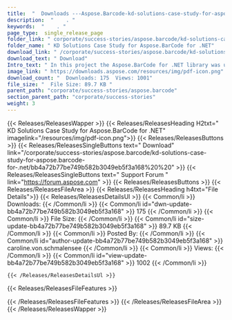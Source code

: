 ```yaml
---
title:  "  Downloads ---Aspose.Barcode-kd-solutions-case-study-for-aspose.barcode-for-.net . " 
description:  "    . " 
keywords:  "    . " 
page_type:  single_release_page
folder_link: " corporate/success-stories/aspose.barcode/kd-solutions-case-study-for-aspose.barcode-for-.net/"
folder_name: " KD Solutions Case Study for Aspose.BarCode for .NET"
download_link: " /corporate/success-stories/aspose.barcode/kd-solutions-case-study-for-aspose.barcode-for-.net/bb4a72b77be749b582b3049eb5f3a168"
download_text: " Download"
Intro_text: " In this project the Aspose.BarCode for .NET library was used to assist with auto..."
image_link: " https://downloads.aspose.com/resources/img/pdf-icon.png"
download_count: "  Downloads: 175  Views: 1001"
file_size: "  File Size: 89.7 KB "
parent_path: "corporate/success-stories/aspose.barcode"
section_parent_path: "corporate/success-stories"
weight: 3 
---
```


{{< Releases/ReleasesWapper >}}
  {{< Releases/ReleasesHeading H2txt=" KD Solutions Case Study for Aspose.BarCode for .NET" imagelink="/resources/img/pdf-icon.png">}}
  {{< Releases/ReleasesButtons >}}
    {{< Releases/ReleasesSingleButtons text=" Download" link="/corporate/success-stories/aspose.barcode/kd-solutions-case-study-for-aspose.barcode-for-.net/bb4a72b77be749b582b3049eb5f3a168%20%20" >}}
    {{< Releases/ReleasesSingleButtons text=" Support Forum " link="https://forum.aspose.com" >}}
  {{< Releases/ReleasesButtons >}}
  {{< Releases/ReleasesFileArea >}}
    {{< Releases/ReleasesHeading h4txt="File Details">}}
    {{< Releases/ReleasesDetailsUl >}}
            {{< Common/li  >}} Downloads: {{< /Common/li >}} 
      {{< Common/li id="dwn-update-bb4a72b77be749b582b3049eb5f3a168" >}} 175 {{< /Common/li >}} 
      {{< Common/li  >}} File Size: {{< /Common/li >}} 
      {{< Common/li id="size-update-bb4a72b77be749b582b3049eb5f3a168" >}} 89.7 KB {{< /Common/li >}} 
      {{< Common/li  >}} Posted By: {{< /Common/li >}} 
      {{< Common/li id="author-update-bb4a72b77be749b582b3049eb5f3a168" >}} caroline.von.schmalensee {{< /Common/li >}} 
      {{< Common/li  >}} Views: {{< /Common/li >}} 
      {{< Common/li id="view-update-bb4a72b77be749b582b3049eb5f3a168" >}} 1002 {{< /Common/li >}} 

    {{< /Releases/ReleasesDetailsUl >}}

  {{< Releases/ReleasesFileFeatures >}}
      
  {{< /Releases/ReleasesFileFeatures >}}
 {{< /Releases/ReleasesFileArea >}}
{{< /Releases/ReleasesWapper >}}


